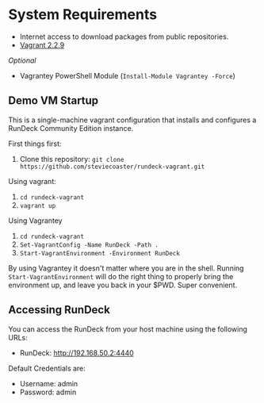 # System Requirements

* Internet access to download packages from public repositories.
* [Vagrant 2.2.9](http://downloads.vagrantup.com)

_Optional_

* Vagrantey PowerShell Module (`Install-Module Vagrantey -Force`)

## Demo VM Startup

This is a single-machine vagrant configuration that installs
and configures a RunDeck Community Edition instance.

First things first:

1. Clone this repository: `git clone https://github.com/steviecoaster/rundeck-vagrant.git`

Using vagrant:

1. `cd rundeck-vagrant`
2. `vagrant up`

Using Vagrantey

1. `cd rundeck-vagrant`
2. `Set-VagrantConfig -Name RunDeck -Path .`
3. `Start-VagrantEnvironment -Environment RunDeck`

By using Vagrantey it doesn't matter where you are in the shell. Running `Start-VagrantEnvironment` will do the right thing to properly bring the environment up, and leave you back in your $PWD. Super convenient.

## Accessing RunDeck

You can access the RunDeck from your host machine using the following URLs:

* RunDeck: http://192.168.50.2:4440

Default Credentials are:

* Username: admin
* Password: admin
